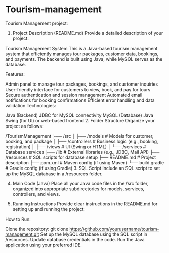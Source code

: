 # Tourism-management
Tourism Management project:

1. Project Description (README.md)
Provide a detailed description of your project:

Tourism Management System
This is a Java-based tourism management system that efficiently manages tour packages, customer data, bookings, and payments. The backend is built using Java, while MySQL serves as the database.

Features:

Admin panel to manage tour packages, bookings, and customer inquiries
User-friendly interface for customers to view, book, and pay for tours
Secure authentication and session management
Automated email notifications for booking confirmations
Efficient error handling and data validation
Technologies:

Java (Backend)
JDBC for MySQL connectivity
MySQL (Database)
Java Swing (for UI) or web-based frontend
2. Folder Structure
Organize your project as follows:

/TourismManagement
    ├── /src
    │   ├── /models          # Models for customer, booking, and package
    │   ├── /controllers     # Business logic (e.g., booking, registration)
    │   ├── /views           # UI (Swing or HTML)
    │   └── /services        # Database services
    ├── /lib                 # External libraries (e.g., JDBC, Mail API)
    ├── /resources           # SQL scripts for database setup
    ├── README.md            # Project description
    ├── pom.xml              # Maven config (if using Maven)
    └── build.gradle         # Gradle config (if using Gradle)
3. SQL Script
Include an SQL script to set up the MySQL database in a /resources folder.

4. Main Code (Java)
Place all your Java code files in the /src folder, organized into appropriate subdirectories for models, services, controllers, and views.

5. Running Instructions
Provide clear instructions in the README.md for setting up and running the project:

How to Run:

Clone the repository:
git clone https://github.com/yourusername/tourism-management.git
Set up the MySQL database using the SQL script in /resources.
Update database credentials in the code.
Run the Java application using your preferred IDE.

